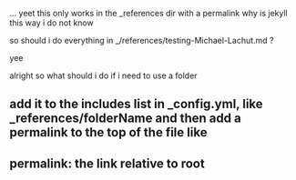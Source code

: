 ...
yeet this only works in the _references dir with a permalink why is jekyll this way i do not know

so should i do everything in _/references/testing-Michael-Lachut.md ?

yee

alright so what should i do if i need to use a folder

add it to the includes list in _config.yml, like _references/folderName and then add a permalink to the top of the file like
---
permalink: the link relative to root
---

